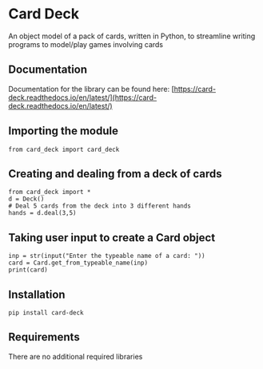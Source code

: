 Card Deck
=========

An object model of a pack of cards, written in Python, to streamline writing programs to model/play games involving cards


Documentation
-------------

Documentation for the library can be found here: [https://card-deck.readthedocs.io/en/latest/](https://card-deck.readthedocs.io/en/latest/)

Importing the module
--------------------

``` {python}
from card_deck import card_deck
```

Creating and dealing from a deck of cards
-----------------------------------------

``` {python}
from card_deck import *
d = Deck()
# Deal 5 cards from the deck into 3 different hands
hands = d.deal(3,5)
```

Taking user input to create a Card object
-----------------------------------------

``` {python}
inp = str(input("Enter the typeable name of a card: "))
card = Card.get_from_typeable_name(inp)
print(card)
```

Installation
------------

``` {python}
pip install card-deck
```

Requirements
------------

There are no additional required libraries
